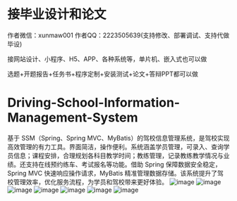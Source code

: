 # 接毕业设计和论文
作者微信：xunmaw001  作者QQ：2223505639(支持修改、部署调试、支持代做毕设)

接网站设计、小程序、H5、APP、各种系统等，单片机、嵌入式也可以做

选题+开题报告+任务书+程序定制+安装测试+论文+答辩PPT都可以做
# Driving-School-Information-Management-System
基于 SSM（Spring、Spring MVC、MyBatis）的驾校信息管理系统，是驾校实现高效管理的有力工具。界面简洁，操作便利。系统涵盖学员管理，可录入、查询学员信息；课程安排，合理规划各科目教学时间；教练管理，记录教练教学情况与业绩。还支持在线预约练车、考试报名等功能。借助 Spring 保障数据安全稳定，Spring MVC 快速响应操作请求，MyBatis 精准管理数据存储。该系统提升了驾校管理效率，优化服务流程，为学员和驾校带来更好体验。 
![image](https://github.com/user-attachments/assets/c2723517-8449-4c8b-b14b-5b0723764057)
![image](https://github.com/user-attachments/assets/dd01c2b3-46a4-40ff-882d-d7fe6eca94f2)
![image](https://github.com/user-attachments/assets/2bad9793-8063-48b5-838a-d4451e42e391)
![image](https://github.com/user-attachments/assets/e243d766-4765-48b4-a3c7-24f15f0f78ea)
![image](https://github.com/user-attachments/assets/6e6320cd-573f-4a1f-8c78-d73750ad3683)
![image](https://github.com/user-attachments/assets/8d99380b-fb5a-4356-a124-63262a07786e)
![image](https://github.com/user-attachments/assets/5808b783-e467-4d14-a63f-142cda3c66c3)
